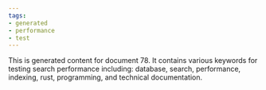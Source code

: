 ```yaml
---
tags:
- generated
- performance
- test
---
```

This is generated content for document 78. It contains various keywords for testing search performance including: database, search, performance, indexing, rust, programming, and technical documentation.